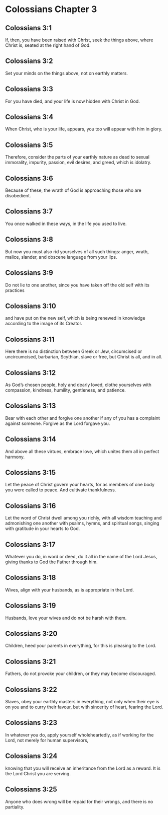 # Colossians Chapter 3

## Colossians 3:1

If, then, you have been raised with Christ, seek the things above, where Christ is, seated at the right hand of God.

## Colossians 3:2

Set your minds on the things above, not on earthly matters.

## Colossians 3:3

For you have died, and your life is now hidden with Christ in God.

## Colossians 3:4

When Christ, who is your life, appears, you too will appear with him in glory.

## Colossians 3:5

Therefore, consider the parts of your earthly nature as dead to sexual immorality, impurity, passion, evil desires, and greed, which is idolatry.

## Colossians 3:6

Because of these, the wrath of God is approaching those who are disobedient.

## Colossians 3:7

You once walked in these ways, in the life you used to live.

## Colossians 3:8

But now you must also rid yourselves of all such things: anger, wrath, malice, slander, and obscene language from your lips.

## Colossians 3:9

Do not lie to one another, since you have taken off the old self with its practices

## Colossians 3:10

and have put on the new self, which is being renewed in knowledge according to the image of its Creator.

## Colossians 3:11

Here there is no distinction between Greek or Jew, circumcised or uncircumcised, barbarian, Scythian, slave or free, but Christ is all, and in all.

## Colossians 3:12

As God’s chosen people, holy and dearly loved, clothe yourselves with compassion, kindness, humility, gentleness, and patience.

## Colossians 3:13

Bear with each other and forgive one another if any of you has a complaint against someone. Forgive as the Lord forgave you.

## Colossians 3:14

And above all these virtues, embrace love, which unites them all in perfect harmony.

## Colossians 3:15

Let the peace of Christ govern your hearts, for as members of one body you were called to peace. And cultivate thankfulness.

## Colossians 3:16

Let the word of Christ dwell among you richly, with all wisdom teaching and admonishing one another with psalms, hymns, and spiritual songs, singing with gratitude in your hearts to God.

## Colossians 3:17

Whatever you do, in word or deed, do it all in the name of the Lord Jesus, giving thanks to God the Father through him.

## Colossians 3:18

Wives, align with your husbands, as is appropriate in the Lord.

## Colossians 3:19

Husbands, love your wives and do not be harsh with them.

## Colossians 3:20

Children, heed your parents in everything, for this is pleasing to the Lord.

## Colossians 3:21

Fathers, do not provoke your children, or they may become discouraged.

## Colossians 3:22

Slaves, obey your earthly masters in everything, not only when their eye is on you and to curry their favour, but with sincerity of heart, fearing the Lord.

## Colossians 3:23

In whatever you do, apply yourself wholeheartedly, as if working for the Lord, not merely for human supervisors,

## Colossians 3:24

knowing that you will receive an inheritance from the Lord as a reward. It is the Lord Christ you are serving.

## Colossians 3:25

Anyone who does wrong will be repaid for their wrongs, and there is no partiality.
